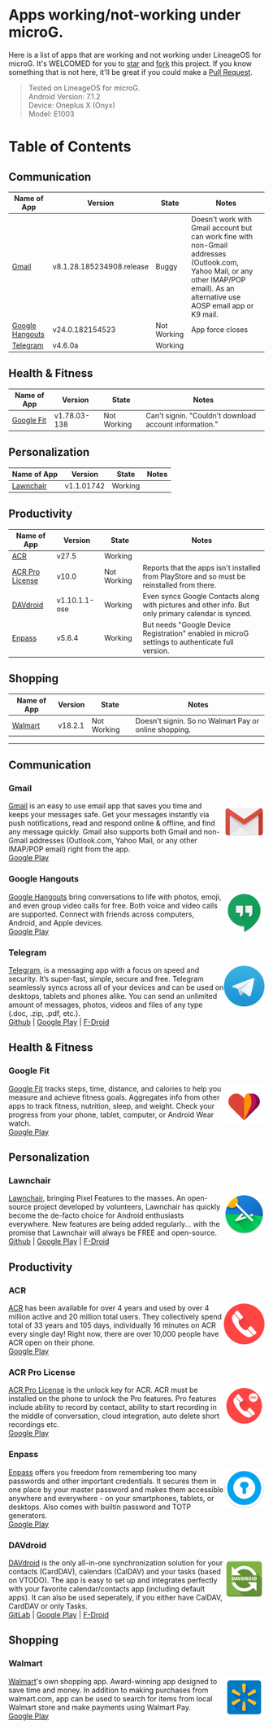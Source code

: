 # Apps working/not-working under microG.
Here is a list of apps that are working and not working under LineageOS for microG. It's WELCOMED for you to [star](https://github.com/prasadkumar013/apps_under_microG/stargazers) and [fork](https://github.com/prasadkumar013/apps_under_microG/network) this project. If you know something that is not here, it'll be great if you could make a [Pull Request](https://github.com/prasadkumar013/apps_under_microG/pulls).

> Tested on LineageOS for microG.  
> Android Version: 7.1.2  
> Device: Oneplus X (Onyx)  
> Model: E1003  

# Table of Contents
## Communication
|    Name of App    |  Version  | State | Notes |
  ----------------- | --------- | ----- | -----
[Gmail](#gmail) | v8.1.28.185234908.release | Buggy | Doesn't work with Gmail account but can work fine with non-Gmail addresses (Outlook.com, Yahoo Mail, or any other IMAP/POP email). As an alternative use AOSP email app or K9 mail.
[Google Hangouts](#google-hangouts) | v24.0.182154523 | Not Working | App force closes
[Telegram](#telegram) | v4.6.0a | Working |

## Health & Fitness
|    Name of App    |  Version  | State | Notes |
  ----------------- | --------- | ----- | -----
[Google Fit](#google-fit) | v1.78.03-138 | Not Working | Can't signin. "Couldn't download account information."

## Personalization
|    Name of App    |  Version  | State | Notes |
  ----------------- | --------- | ----- | -----
[Lawnchair](#lawnchair) | v1.1.01742 | Working |

## Productivity
|    Name of App    |  Version  | State | Notes |
  ----------------- | --------- | ----- | -----
[ACR](#acr) | v27.5 | Working | 
[ACR Pro License](#acr-pro-license) | v10.0 | Not Working | Reports that the apps isn't installed from PlayStore and so must be reinstalled from there.
[DAVdroid](#davdroid) | v1.10.1.1-ose | Working | Even syncs Google Contacts along with pictures and other info. But only primary calendar is synced.
[Enpass](#enpass) | v5.6.4 | Working | But needs "Google Device Registration" enabled in microG settings to authenticate full version.

## Shopping
|    Name of App    |  Version  | State | Notes |
  ----------------- | --------- | ----- | -----
[Walmart](#walmart) | v18.2.1 | Not Working | Doesn't signin. So no Walmart Pay or online shopping.

---
## Communication
### Gmail
<img align="right" width="80" height="80" src="/icons/gmail.png">[Gmail](https://gmail.com) is an easy to use email app that saves you time and keeps your messages safe. Get your messages instantly via push notifications, read and respond online & offline, and find any message quickly. Gmail also supports both Gmail and non-Gmail addresses (Outlook.com, Yahoo Mail, or any other IMAP/POP email) right from the app.  
[Google Play](https://play.google.com/store/apps/details?id=com.google.android.gm&hl=en)
### Google Hangouts
<img align="right" width="80" height="80" src="/icons/google-hangouts.png">[Google Hangouts](https://hangouts.google.com) bring conversations to life with photos, emoji, and even group video calls for free. Both voice and video calls are supported. Connect with friends across computers, Android, and Apple devices.  
[Google Play](https://play.google.com/store/apps/details?id=com.google.android.talk&hl=en)
### Telegram
<img align="right" width="80" height="80" src="/icons/telegram.png">[Telegram](https://telegram.org), is a messaging app with a focus on speed and security. It’s super-fast, simple, secure and free. Telegram seamlessly syncs across all of your devices and can be used on desktops, tablets and phones alike. You can send an unlimited amount of messages, photos, videos and files of any type (.doc, .zip, .pdf, etc.).  
[Github](https://github.com/DrKLO/Telegram) | [Google Play](https://play.google.com/store/apps/details?id=org.telegram.messenger) | [F-Droid](https://f-droid.org/packages/org.telegram.messenger/)

## Health & Fitness
### Google Fit
<img align="right" width="80" height="80" src="/icons/fit.png">[Google Fit](https://www.google.com/fit/) tracks steps, time, distance, and calories to help you measure and achieve fitness goals. Aggregates info from other apps to track fitness, nutrition, sleep, and weight. Check your progress from your phone, tablet, computer, or Android Wear watch.  
[Google Play](https://play.google.com/store/apps/details?id=com.google.android.apps.fitness&hl=en)

## Personalization
### Lawnchair
<img align="right" width="80" height="80" src="/icons/lawnchair.png">[Lawnchair](https://lawnchair.info), bringing Pixel Features to the masses. An open-source project developed by volunteers, Lawnchair has quickly become the de-facto choice for Android enthusiasts everywhere. New features are being added regularly... with the promise that Lawnchair will always be FREE and open-source.  
[Github](https://github.com/LawnchairLauncher/Lawnchair) | [Google Play](https://play.google.com/store/apps/details?id=ch.deletescape.lawnchair.plah) | [F-Droid](https://f-droid.org/packages/ch.deletescape.lawnchair.plah/)

## Productivity
### ACR
<img align="right" width="80" height="80" src="/icons/acr.png">[ACR](http://nllapps.com/apps/acr/) has been available for over 4 years and used by over 4 million active and 20 million total users. They collectively spend total of 33 years and 105 days, individually 16 minutes on ACR every single day! Right now, there are over 10,000 people have ACR open on their phone.  
[Google Play](https://play.google.com/store/apps/details?id=com.nll.acr)
### ACR Pro License
<img align="right" width="80" height="80" src="/icons/acr-pro-license.png">[ACR Pro License](http://nllapps.com/apps/acr/) is the unlock key for ACR. ACR must be installed on the phone to unlock the Pro features. Pro features include ability to record by contact, ability to start recording in the middle of conversation, cloud integration, auto delete short recordings etc.  
[Google Play](https://play.google.com/store/apps/details?id=com.nll.acr.license`)
### Enpass
<img align="right" width="80" height="80" src="/icons/enpass.png">[Enpass](https://www.enpass.io) offers you freedom from remembering too many passwords and other important credentials. It secures them in one place by your master password and makes them accessible anywhere and everywhere - on your smartphones, tablets, or desktops. Also comes with builtin password and TOTP generators.  
[Google Play](https://play.google.com/store/apps/details?id=io.enpass.app)
### DAVdroid
<img align="right" width="80" height="80" src="/icons/davdroid.png">[DAVdroid](https://www.davdroid.com) is the only all-in-one synchronization solution for your contacts (CardDAV), calendars (CalDAV) and your tasks (based on VTODO). The app is easy to set up and integrates perfectly with your favorite calendar/contacts app (including default apps). It can also be used seperately, if you either have CalDAV, CardDAV or only Tasks.  
[GitLab](https://gitlab.com/bitfireAT/davdroid) | [Google Play](https://play.google.com/store/apps/details?id=at.bitfire.davdroid) | [F-Droid](https://f-droid.org/en/packages/at.bitfire.davdroid/)

## Shopping
### Walmart
<img align="right" width="80" height="80" src="/icons/walmart.png">[Walmart](https://www.walmart.com)'s own shopping app. Award-winning app designed to save time and money. In addition to making purchases from walmart.com, app can be used to search for items from local Walmart store and make payments using Walmart Pay.  
[Google Play](https://play.google.com/store/apps/details?id=com.walmart.android)
